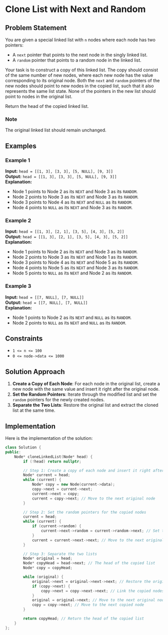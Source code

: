 # Clone List with Next and Random

## Problem Statement

You are given a special linked list with `n` nodes where each node has two pointers:
- A `next` pointer that points to the next node in the singly linked list.
- A `random` pointer that points to a random node in the linked list.

Your task is to construct a copy of this linked list. The copy should consist of the same number of new nodes, where each new node has the value corresponding to its original node. Both the `next` and `random` pointers of the new nodes should point to new nodes in the copied list, such that it also represents the same list state. None of the pointers in the new list should point to nodes in the original list.

Return the head of the copied linked list.

### Note
The original linked list should remain unchanged.

## Examples

### Example 1
**Input:** `head = [[1, 3], [3, 3], [5, NULL], [9, 3]]`  
**Output:** `head = [[1, 3], [3, 3], [5, NULL], [9, 3]]`  
**Explanation:**  
- Node 1 points to Node 2 as its `NEXT` and Node 3 as its `RANDOM`.
- Node 2 points to Node 3 as its `NEXT` and Node 3 as its `RANDOM`.
- Node 3 points to Node 4 as its `NEXT` and `NULL` as its `RANDOM`.
- Node 4 points to `NULL` as its `NEXT` and Node 3 as its `RANDOM`.

### Example 2
**Input:** `head = [[1, 3], [2, 1], [3, 5], [4, 3], [5, 2]]`  
**Output:** `head = [[1, 3], [2, 1], [3, 5], [4, 3], [5, 2]]`  
**Explanation:**  
- Node 1 points to Node 2 as its `NEXT` and Node 3 as its `RANDOM`.
- Node 2 points to Node 3 as its `NEXT` and Node 1 as its `RANDOM`.
- Node 3 points to Node 4 as its `NEXT` and Node 5 as its `RANDOM`.
- Node 4 points to Node 5 as its `NEXT` and Node 3 as its `RANDOM`.
- Node 5 points to `NULL` as its `NEXT` and Node 2 as its `RANDOM`.

### Example 3
**Input:** `head = [[7, NULL], [7, NULL]]`  
**Output:** `head = [[7, NULL], [7, NULL]]`  
**Explanation:**  
- Node 1 points to Node 2 as its `NEXT` and `NULL` as its `RANDOM`.
- Node 2 points to `NULL` as its `NEXT` and `NULL` as its `RANDOM`.

## Constraints
- `1 <= n <= 100`
- `0 <= node->data <= 1000`

## Solution Approach

1. **Create a Copy of Each Node**: For each node in the original list, create a new node with the same value and insert it right after the original node.
2. **Set the Random Pointers**: Iterate through the modified list and set the `random` pointers for the newly created nodes.
3. **Separate the Two Lists**: Restore the original list and extract the cloned list at the same time.

## Implementation

Here is the implementation of the solution:

```cpp
class Solution {
public:
    Node* cloneLinkedList(Node* head) {
        if (!head) return nullptr;

        // Step 1: Create a copy of each node and insert it right after the original node
        Node* current = head;
        while (current) {
            Node* copy = new Node(current->data);
            copy->next = current->next;
            current->next = copy;
            current = copy->next; // Move to the next original node
        }

        // Step 2: Set the random pointers for the copied nodes
        current = head;
        while (current) {
            if (current->random) {
                current->next->random = current->random->next; // Set the random pointer of the copy
            }
            current = current->next->next; // Move to the next original node
        }

        // Step 3: Separate the two lists
        Node* original = head;
        Node* copyHead = head->next; // The head of the copied list
        Node* copy = copyHead;

        while (original) {
            original->next = original->next->next; // Restore the original list
            if (copy->next) {
                copy->next = copy->next->next; // Link the copied nodes
            }
            original = original->next; // Move to the next original node
            copy = copy->next; // Move to the next copied node
        }

        return copyHead; // Return the head of the copied list
    }
};
